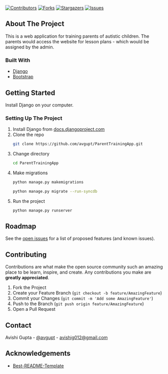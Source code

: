 [![Contributors][contributors-shield]][contributors-url]
[![Forks][forks-shield]][forks-url]
[![Stargazers][stars-shield]][stars-url]
[![Issues][issues-shield]][issues-url]

## About The Project

This is a web application for training parents of autistic children. The parents would access the website for lesson plans - which would be assigned by the admin.


### Built With

* [Django](https://www.djangoproject.com/)
* [Bootstrap](https://getbootstrap.com)


## Getting Started

Install Django on your computer.


### Setting Up The Project

1. Install Django from [docs.djangoproject.com](https://docs.djangoproject.com/en/3.2/intro/install/)
2. Clone the repo
   ```sh
   git clone https://github.com/avgupt/ParentTrainingApp.git
   ```
3. Change directory
   ```sh
   cd ParentTrainingApp
   ```   
4. Make migrations
   ```sh
   python manage.py makemigrations
   ```
   ```sh
   python manage.py migrate --run-syncdb
   ```
5. Run the project
   ```sh
   python manage.py runserver
   ```


## Roadmap

See the [open issues](https://github.com/avgupt/ParentTrainingApp/issues) for a list of proposed features (and known issues).


## Contributing

Contributions are what make the open source community such an amazing place to be learn, inspire, and create. Any contributions you make are **greatly appreciated**.

1. Fork the Project
2. Create your Feature Branch (`git checkout -b feature/AmazingFeature`)
3. Commit your Changes (`git commit -m 'Add some AmazingFeature'`)
4. Push to the Branch (`git push origin feature/AmazingFeature`)
5. Open a Pull Request


## Contact

Avishi Gupta - [@avgupt](https://linkedin.com/in/avgupt/) - avishig012@gmail.com


## Acknowledgements
* [Best-README-Template](https://github.com/othneildrew/Best-README-Template)

[contributors-shield]: https://img.shields.io/github/contributors/avgupt/ParentTrainingApp.svg?style=for-the-badge
[contributors-url]: https://github.com/avgupt/ParentTrainingApp/graphs/contributors
[forks-shield]: https://img.shields.io/github/forks/avgupt/ParentTrainingApp.svg?style=for-the-badge
[forks-url]: https://github.com/avgupt/ParentTrainingApp/network/members
[stars-shield]: https://img.shields.io/github/stars/avgupt/ParentTrainingApp.svg?style=for-the-badge
[stars-url]: https://github.com/avgupt/ParentTrainingApp/stargazers
[issues-shield]: https://img.shields.io/github/issues/avgupt/ParentTrainingApp.svg?style=for-the-badge
[issues-url]: https://github.com/avgupt/ParentTrainingApp/issues
